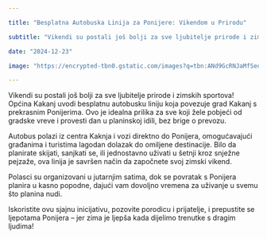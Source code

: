 ```yaml
---

title: "Besplatna Autobuska Linija za Ponijere: Vikendom u Prirodu"

subtitle: "Vikendi su postali još bolji za sve ljubitelje prirode i zimskih sportova! Općina Kakanj uvodi besplatnu autobusku liniju koja povezuje grad Kakanj s prekrasnim Ponijerima. Ovo je idealna prilika za sve koji žele pobjeći od gradske vreve i provesti dan u planinskoj idili, bez brige o prevozu."

date: "2024-12-23"

image: "https://encrypted-tbn0.gstatic.com/images?q=tbn:ANd9GcRNJaMfSeolA40J1qJd0WFFNhZxaLUDTeNpLw&s"

---
```


Vikendi su postali još bolji za sve ljubitelje prirode i zimskih sportova! Općina Kakanj uvodi besplatnu autobusku liniju koja povezuje grad Kakanj s prekrasnim Ponijerima. Ovo je idealna prilika za sve koji žele pobjeći od gradske vreve i provesti dan u planinskoj idili, bez brige o prevozu.

Autobus polazi iz centra Kaknja i vozi direktno do Ponijera, omogućavajući građanima i turistima lagodan dolazak do omiljene destinacije. Bilo da planirate skijati, sanjkati se, ili jednostavno uživati u šetnji kroz snježne pejzaže, ova linija je savršen način da započnete svoj zimski vikend.

Polasci su organizovani u jutarnjim satima, dok se povratak s Ponijera planira u kasno popodne, dajući vam dovoljno vremena za uživanje u svemu što planina nudi.

Iskoristite ovu sjajnu inicijativu, pozovite porodicu i prijatelje, i prepustite se ljepotama Ponijera – jer zima je ljepša kada dijelimo trenutke s dragim ljudima!






